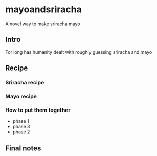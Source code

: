 # mayoandsriracha
A novel way to make sriracha mayo


## Intro
For long has humanity dealt with roughly guessing sriracha and mayo 

## Recipe

### Sriracha recipe


### Mayo recipe

### How to put them together

- phase 1
- phase 3
- phase 2

## Final notes
